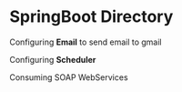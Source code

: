 # SpringBoot Directory

Configuring **Email** to send email to gmail

Configuring **Scheduler**

Consuming SOAP WebServices